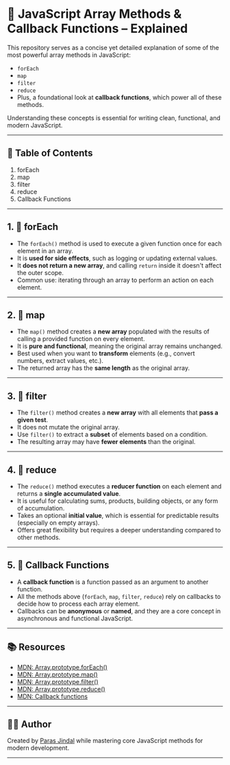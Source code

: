 # 🔄 JavaScript Array Methods & Callback Functions – Explained

This repository serves as a concise yet detailed explanation of some of the most powerful array methods in JavaScript:  
- `forEach`  
- `map`  
- `filter`  
- `reduce`  
- Plus, a foundational look at **callback functions**, which power all of these methods.

Understanding these concepts is essential for writing clean, functional, and modern JavaScript.

---

## 📌 Table of Contents

1. forEach
2. map
3. filter
4. reduce
5. Callback Functions

---

## 1. 🔁 forEach

- The `forEach()` method is used to execute a given function once for each element in an array.
- It is **used for side effects**, such as logging or updating external values.
- It **does not return a new array**, and calling `return` inside it doesn't affect the outer scope.
- Common use: iterating through an array to perform an action on each element.

---

## 2. 🧭 map

- The `map()` method creates a **new array** populated with the results of calling a provided function on every element.
- It is **pure and functional**, meaning the original array remains unchanged.
- Best used when you want to **transform** elements (e.g., convert numbers, extract values, etc.).
- The returned array has the **same length** as the original array.

---

## 3. 🧹 filter

- The `filter()` method creates a **new array** with all elements that **pass a given test**.
- It does not mutate the original array.
- Use `filter()` to extract a **subset** of elements based on a condition.
- The resulting array may have **fewer elements** than the original.

---

## 4. 🧮 reduce

- The `reduce()` method executes a **reducer function** on each element and returns a **single accumulated value**.
- It is useful for calculating sums, products, building objects, or any form of accumulation.
- Takes an optional **initial value**, which is essential for predictable results (especially on empty arrays).
- Offers great flexibility but requires a deeper understanding compared to other methods.

---

## 5. 🧠 Callback Functions

- A **callback function** is a function passed as an argument to another function.
- All the methods above (`forEach`, `map`, `filter`, `reduce`) rely on callbacks to decide how to process each array element.
- Callbacks can be **anonymous** or **named**, and they are a core concept in asynchronous and functional JavaScript.

---

## 📚 Resources

- [MDN: Array.prototype.forEach()](https://developer.mozilla.org/en-US/docs/Web/JavaScript/Reference/Global_Objects/Array/forEach)
- [MDN: Array.prototype.map()](https://developer.mozilla.org/en-US/docs/Web/JavaScript/Reference/Global_Objects/Array/map)
- [MDN: Array.prototype.filter()](https://developer.mozilla.org/en-US/docs/Web/JavaScript/Reference/Global_Objects/Array/filter)
- [MDN: Array.prototype.reduce()](https://developer.mozilla.org/en-US/docs/Web/JavaScript/Reference/Global_Objects/Array/reduce)
- [MDN: Callback functions](https://developer.mozilla.org/en-US/docs/Glossary/Callback_function)

---

## 👨‍💻 Author

Created by [Paras Jindal](https://github.com/Paras-jindal1604) while mastering core JavaScript methods for modern development.

---

